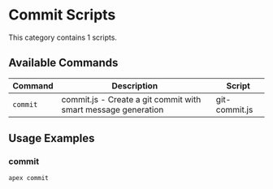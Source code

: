 # Commit Scripts

This category contains 1 scripts.

## Available Commands

| Command | Description | Script |
|---------|-------------|--------|
| `commit` | commit.js - Create a git commit with smart message generation | git-commit.js |

## Usage Examples

### commit

```bash
apex commit
```

